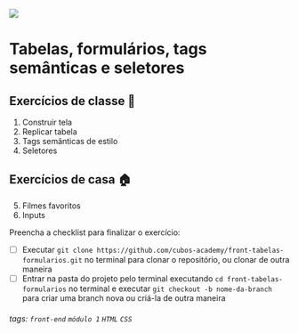 ![](https://i.imgur.com/xG74tOh.png)

# Tabelas, formulários, tags semânticas e seletores

## Exercícios de classe 🏫

1. Construir tela
2. Replicar tabela
3. Tags semânticas de estilo
4. Seletores

## Exercícios de casa 🏠

5. Filmes favoritos
6. Inputs

Preencha a checklist para finalizar o exercício:

-   [ ] Executar `git clone https://github.com/cubos-academy/front-tabelas-formularios.git` no terminal para clonar o repositório, ou clonar de outra maneira
-   [ ] Entrar na pasta do projeto pelo terminal executando `cd front-tabelas-formularios` no terminal e executar `git checkout -b nome-da-branch` para criar uma branch nova ou criá-la de outra maneira

###### tags: `front-end` `módulo 1` `HTML` `CSS`
